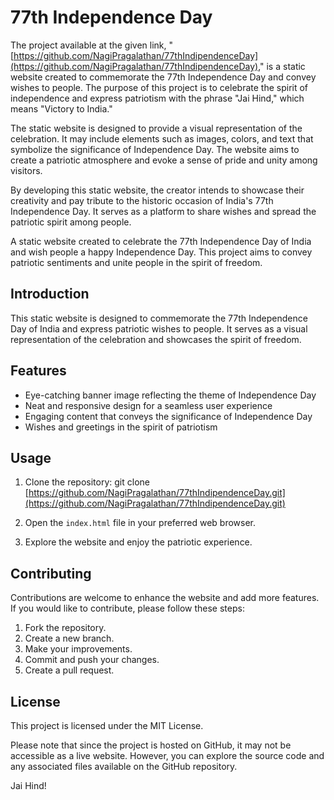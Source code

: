 # 77th Independence Day
The project available at the given link, "[https://github.com/NagiPragalathan/77thIndipendenceDay](https://github.com/NagiPragalathan/77thIndipendenceDay)," is a static website created to commemorate the 77th Independence Day and convey wishes to people. The purpose of this project is to celebrate the spirit of independence and express patriotism with the phrase "Jai Hind," which means "Victory to India."

The static website is designed to provide a visual representation of the celebration. It may include elements such as images, colors, and text that symbolize the significance of Independence Day. The website aims to create a patriotic atmosphere and evoke a sense of pride and unity among visitors.

By developing this static website, the creator intends to showcase their creativity and pay tribute to the historic occasion of India's 77th Independence Day. It serves as a platform to share wishes and spread the patriotic spirit among people.

A static website created to celebrate the 77th Independence Day of India and wish people a happy Independence Day. This project aims to convey patriotic sentiments and unite people in the spirit of freedom.

## Introduction

This static website is designed to commemorate the 77th Independence Day of India and express patriotic wishes to people. It serves as a visual representation of the celebration and showcases the spirit of freedom.

## Features

- Eye-catching banner image reflecting the theme of Independence Day
- Neat and responsive design for a seamless user experience
- Engaging content that conveys the significance of Independence Day
- Wishes and greetings in the spirit of patriotism

## Usage

1. Clone the repository:
git clone [https://github.com/NagiPragalathan/77thIndipendenceDay.git](https://github.com/NagiPragalathan/77thIndipendenceDay.git)

2. Open the `index.html` file in your preferred web browser.

3. Explore the website and enjoy the patriotic experience.

## Contributing

Contributions are welcome to enhance the website and add more features. If you would like to contribute, please follow these steps:

1. Fork the repository.
2. Create a new branch.
3. Make your improvements.
4. Commit and push your changes.
5. Create a pull request.

## License

This project is licensed under the MIT License.

Please note that since the project is hosted on GitHub, it may not be accessible as a live website. However, you can explore the source code and any associated files available on the GitHub repository.

Jai Hind!
